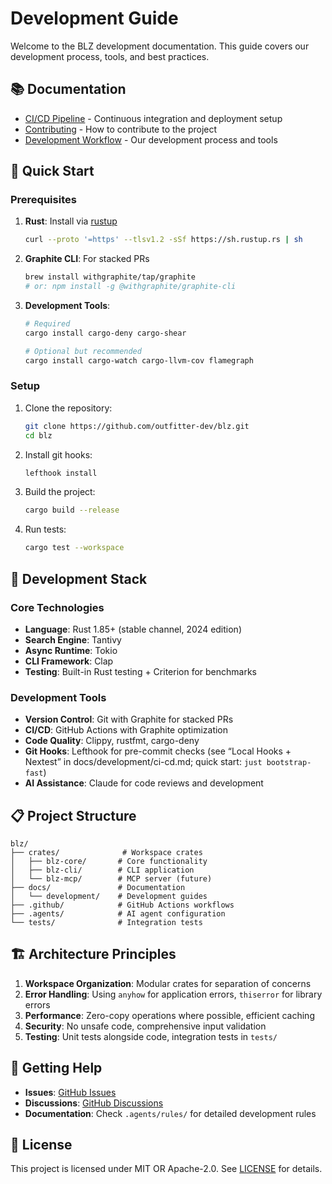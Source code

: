 # Development Guide

Welcome to the BLZ development documentation. This guide covers our development process, tools, and best practices.

## 📚 Documentation

- [CI/CD Pipeline](./ci-cd.md) - Continuous integration and deployment setup
- [Contributing](./contributing.md) - How to contribute to the project
- [Development Workflow](./workflow.md) - Our development process and tools

## 🚀 Quick Start

### Prerequisites

1. **Rust**: Install via [rustup](https://rustup.rs/)
   ```bash
   curl --proto '=https' --tlsv1.2 -sSf https://sh.rustup.rs | sh
   ```

2. **Graphite CLI**: For stacked PRs
   ```bash
   brew install withgraphite/tap/graphite
   # or: npm install -g @withgraphite/graphite-cli
   ```

3. **Development Tools**:
   ```bash
   # Required
   cargo install cargo-deny cargo-shear
   
   # Optional but recommended
   cargo install cargo-watch cargo-llvm-cov flamegraph
   ```

### Setup

1. Clone the repository:
   ```bash
   git clone https://github.com/outfitter-dev/blz.git
   cd blz
   ```

2. Install git hooks:
   ```bash
   lefthook install
   ```

3. Build the project:
   ```bash
   cargo build --release
   ```

4. Run tests:
   ```bash
   cargo test --workspace
   ```

## 🔧 Development Stack

### Core Technologies
- **Language**: Rust 1.85+ (stable channel, 2024 edition)
- **Search Engine**: Tantivy
- **Async Runtime**: Tokio
- **CLI Framework**: Clap
- **Testing**: Built-in Rust testing + Criterion for benchmarks

### Development Tools
- **Version Control**: Git with Graphite for stacked PRs
- **CI/CD**: GitHub Actions with Graphite optimization
- **Code Quality**: Clippy, rustfmt, cargo-deny
- **Git Hooks**: Lefthook for pre-commit checks (see “Local Hooks + Nextest” in docs/development/ci-cd.md; quick start: `just bootstrap-fast`)
- **AI Assistance**: Claude for code reviews and development

## 📋 Project Structure

```
blz/
├── crates/              # Workspace crates
│   ├── blz-core/       # Core functionality
│   ├── blz-cli/        # CLI application
│   └── blz-mcp/        # MCP server (future)
├── docs/               # Documentation
│   └── development/    # Development guides
├── .github/            # GitHub Actions workflows
├── .agents/            # AI agent configuration
└── tests/              # Integration tests
```

## 🏗️ Architecture Principles

1. **Workspace Organization**: Modular crates for separation of concerns
2. **Error Handling**: Using `anyhow` for application errors, `thiserror` for library errors
3. **Performance**: Zero-copy operations where possible, efficient caching
4. **Security**: No unsafe code, comprehensive input validation
5. **Testing**: Unit tests alongside code, integration tests in `tests/`

## 🤝 Getting Help

- **Issues**: [GitHub Issues](https://github.com/outfitter-dev/blz/issues)
- **Discussions**: [GitHub Discussions](https://github.com/outfitter-dev/blz/discussions)
- **Documentation**: Check `.agents/rules/` for detailed development rules

## 📜 License

This project is licensed under MIT OR Apache-2.0. See [LICENSE](../../LICENSE) for details.
